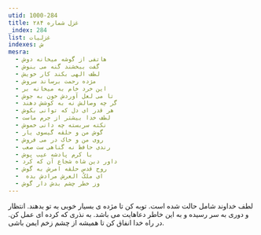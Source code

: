 ```yaml
---
utid: 1000-284
title: غزل شماره ۲۸۴
_index: 284
list: غزلیات
indexes: ش
mesra:
  - هاتفی از گوشه میخانه دوش
  - گفت ببخشند گنه می بنوش
  - لطف الهی بکند کار خویش
  - مژده رحمت برساند سروش
  - این خرد خام به میخانه بر
  - تا می لعل آوردش خون به جوش
  - گر چه وصالش نه به کوشش دهند
  - هر قدر ای دل که توانی بکوش
  - لطف خدا بیشتر از جرم ماست
  - نکته سربسته چه دانی خموش
  - گوش من و حلقه گیسوی یار
  - روی من و خاک در می فروش
  - رندی حافظ نه گناهی ست صعب
  - با کرم پادشه عیب پوش
  - داور دین شاه شجاع آن که کرد
  - روح قدس حلقه امرش به گوش
  - ‌ ای ملکُ العرش مرادش بده
  - وز خطر چشم بدش دار گوش
---
```

لطف خداوند شامل حالت شده است. توبه کن تا مژده ی بسیار خوبی به تو بدهند. انتظار و دوری به سر رسیده و به این خاطر دعاهایت می باشد. به نذری که کرده ای عمل کن. در راه خدا انفاق کن تا همیشه از چشم زخم ایمن باشی.
